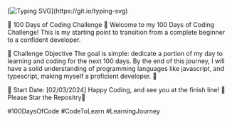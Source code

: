 [![Typing SVG](https://readme-typing-svg.demolab.com?font=Fira+Code&pause=1000&color=F70707&random=false&width=435&lines=Welcome!)](https://git.io/typing-svg)


🚀 100 Days of Coding Challenge 🚀
Welcome to my 100 Days of Coding Challenge! This is my starting point to transition from a complete beginner to a confident developer.

🎯 Challenge Objective
The goal is simple: dedicate a portion of my day to learning and coding for the next 100 days. By the end of this journey, I will have a solid understanding of programming languages like javascript, and typescript, making myself a proficient developer. 🌈

📅 Start Date: [02/03/2024]
Happy Coding, and see you at the finish line! 🏁 Please Star the Repositry🌟

#100DaysOfCode #CodeToLearn #LearningJourney
